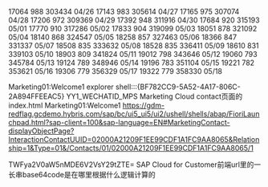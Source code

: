 
17064   988 303434 04/26
17143   983 305614 04/27
17165   975 307074 04/28
17206   972 309369 04/29
17392   948 311916 04/30
17684   920 315193 05/01
17770   910 317286 05/02
17833   904 319099 05/03
18051   878 321092 05/04 
18140   868 324547 05/05
18258   857 327463 05/06
18366   847 331337 05/07
18508   835 333632 05/08
18528   835 336411 05/09
18610   831 339103 05/10
18903   809 341824 05/11
19012   798 343646 05/12
19060   793 345784 05/13
19124   789 348946 05/14
19196   783 351104 05/15
19221   782 353621 05/16
19306   779 356329 05/17
19322   779 358330 05/18

Marketing01:Welcome1
explorer shell:::{BF782CC9-5A52-4A17-806C-2A894FFEEAC5}
YY1_WECHATID_MPS
Marketing Cloud contact页面的index.html
Marketing01:Welcome1
https://gdm-redflag.gcdemo.hybris.com/sap/bc/ui5_ui5/ui2/ushell/shells/abap/FioriLaunchpad.html?sap-client=100&sap-language=EN#MarketingContact-displayObjectPage?InteractionContactUUID=02000A21209F1EE99CDF1A1FC9AA8065&Relationship=1&Type=01&/Contacts/01/02000A21209F1EE99CDF1A1FC9AA8065/1

TWFya2V0aW5nMDE6V2VsY29tZTE=
SAP Cloud for Customer前端url里的一长串base64code是在哪里根据什么逻辑计算的